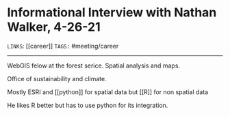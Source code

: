 # Informational Interview with Nathan Walker, 4-26-21
`LINKS`: [[career]]
`TAGS:` #meeting/career

---
WebGIS felow at the forest serice. Spatial analysis and maps. 

Office of sustainability and climate. 

Mostly ESRI and [[python]] for spatial data but [[R]] for non spatial data

He likes R better but has to use python for its integration. 